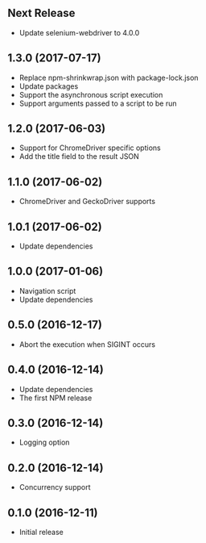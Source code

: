 ## Next Release

* Update selenium-webdriver to 4.0.0

## 1.3.0 (2017-07-17)

* Replace npm-shrinkwrap.json with package-lock.json
* Update packages
* Support the asynchronous script execution
* Support arguments passed to a script to be run

## 1.2.0 (2017-06-03)

* Support for ChromeDriver specific options
* Add the title field to the result JSON

## 1.1.0 (2017-06-02)

* ChromeDriver and GeckoDriver supports

## 1.0.1 (2017-06-02)

* Update dependencies

## 1.0.0 (2017-01-06)

* Navigation script
* Update dependencies

## 0.5.0 (2016-12-17)

* Abort the execution when SIGINT occurs

## 0.4.0 (2016-12-14)

* Update dependencies
* The first NPM release

## 0.3.0 (2016-12-14)

* Logging option

## 0.2.0 (2016-12-14)

* Concurrency support

## 0.1.0 (2016-12-11)

* Initial release
